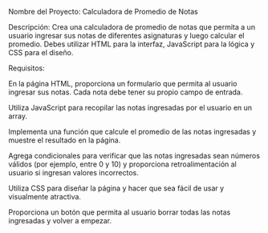 Nombre del Proyecto: Calculadora de Promedio de Notas

Descripción:
Crea una calculadora de promedio de notas que permita a un usuario ingresar sus notas de diferentes asignaturas y luego calcular el promedio. Debes utilizar HTML para la interfaz, JavaScript para la lógica y CSS para el diseño.

Requisitos:

En la página HTML, proporciona un formulario que permita al usuario ingresar sus notas. Cada nota debe tener su propio campo de entrada.

Utiliza JavaScript para recopilar las notas ingresadas por el usuario en un array.

Implementa una función que calcule el promedio de las notas ingresadas y muestre el resultado en la página.

Agrega condicionales para verificar que las notas ingresadas sean números válidos (por ejemplo, entre 0 y 10) y proporciona retroalimentación al usuario si ingresan valores incorrectos.

Utiliza CSS para diseñar la página y hacer que sea fácil de usar y visualmente atractiva.

Proporciona un botón que permita al usuario borrar todas las notas ingresadas y volver a empezar.